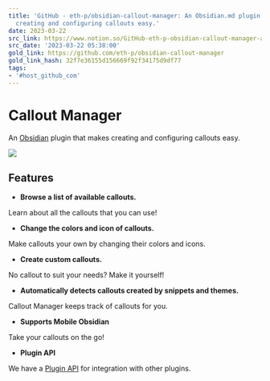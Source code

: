 ```yaml
---
title: 'GitHub - eth-p/obsidian-callout-manager: An Obsidian.md plugin that makes
  creating and configuring callouts easy.'
date: 2023-03-22
src_link: https://www.notion.so/GitHub-eth-p-obsidian-callout-manager-at-obsidian-iceberg-9d42c1a13c7f4cfd9a38b58fb27b1a8c
src_date: '2023-03-22 05:38:00'
gold_link: https://github.com/eth-p/obsidian-callout-manager
gold_link_hash: 32f7e36155d156669f92f34175d9df77
tags:
- '#host_github_com'
---
```


Callout Manager
===============


An [Obsidian](https://obsidian.md) plugin that makes creating and configuring callouts easy.


[![](/eth-p/obsidian-callout-manager/raw/master/docs/images/screenshot_manage_pane_darklight.png)](/eth-p/obsidian-callout-manager/blob/master/docs/images/screenshot_manage_pane_darklight.png)


Features
--------


* **Browse a list of available callouts.**



Learn about all the callouts that you can use!
* **Change the colors and icon of callouts.**



Make callouts your own by changing their colors and icons.
* **Create custom callouts.**



No callout to suit your needs? Make it yourself!
* **Automatically detects callouts created by snippets and themes.**



Callout Manager keeps track of callouts for you.
* **Supports Mobile Obsidian**



Take your callouts on the go!
* **Plugin API**



We have a [Plugin API](/eth-p/obsidian-callout-manager/blob/master/api/README.md) for integration with other plugins.